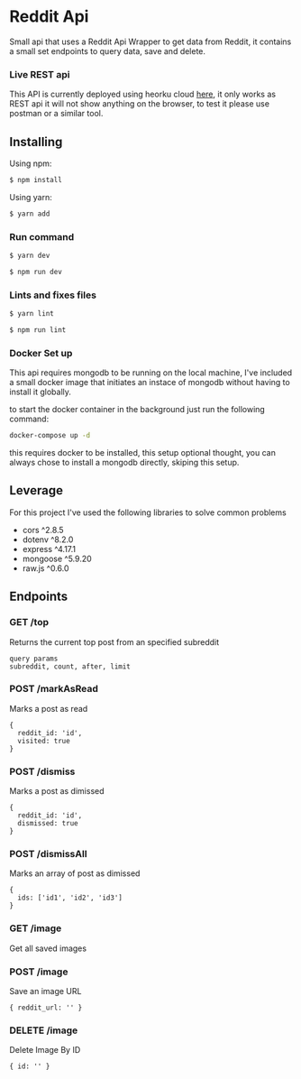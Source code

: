# Reddit Api

Small api that uses a Reddit Api Wrapper to get data from Reddit, it contains a small set endpoints to query data, save and delete.

### Live REST api
This API is currently deployed using heorku cloud [here](https://reddit-tops-api.herokuapp.com/), it only works as REST api it will not show anything on the browser, to test it please use postman or a similar tool.

## Installing
Using npm:

```bash
$ npm install
```

Using yarn:

```bash
$ yarn add
```

### Run command
```bash
$ yarn dev
```

```bash
$ npm run dev
```

### Lints and fixes files
```bash
$ yarn lint
```

```bash
$ npm run lint
```

### Docker Set up
This api requires mongodb to be running on the local machine, I've included a small docker image that initiates an instace of mongodb without having to install it globally.

to start the docker container in the background just run the following command:

```bash
docker-compose up -d
```

this requires docker to be installed, this setup optional thought, you can always chose to install a mongodb directly, skiping this setup.

## Leverage
For this project I've used the following libraries to solve common problems
- cors ^2.8.5
- dotenv ^8.2.0
- express ^4.17.1
- mongoose ^5.9.20
- raw.js ^0.6.0

## Endpoints

### GET /top
Returns the current top post from an specified subreddit

```
query params
subreddit, count, after, limit
```

### POST /markAsRead
Marks a post as read

```javasctip
{
  reddit_id: 'id',
  visited: true
}
```

### POST /dismiss
Marks a post as dimissed

```javasctip
{
  reddit_id: 'id',
  dismissed: true
}
```

### POST /dismissAll
Marks an array of post as dimissed

```javasctip
{
  ids: ['id1', 'id2', 'id3']
}
```

### GET /image
Get all saved images

### POST /image
Save an image URL

```
{ reddit_url: '' }
```

### DELETE /image
Delete Image By ID

```
{ id: '' }
```
